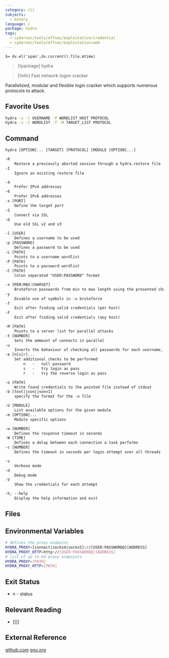 ```yaml
---
category: cli
subjects:
  - binary
language: c
package: hydra
tags:
  - cybersec/tools/offsec/exploitation/credential
  - cybersec/tools/offsec/exploitation/web
---
```


`$= dv.el('span',dv.current().file.mtime)`
> [!package] hydra

> [!info] Fast network logon cracker

Parallelized, modular and flexible login cracker which supports numerous protocols to attack.

## Favorite Uses
```sh
hydra -v -l USERNAME -P WORDLIST HOST PROTOCOL
hydra -v -C WORDLIST -f -M TARGET_LIST PROTOCOL 
```

## Command
```txt
hydra [OPTION]... [TARGET] [PROTOCOL] [MODULE [OPTION]...]

-R
	Restore a previously aborted session through a hydra.restore file
-I
	Ignore an existing restore file

-4
	Prefer IPv4 addresses
-6
	Prefer IPv6 addresses
-s [PORT]
	Define the target port
-S
	Connect via SSL
-O
	Use old SSL v2 and v3

-l [USER]
	Defines a username to be used
-p [PASSWORD]
	Defines a password to be used
-L [PATH]
	Points to a username wordlist
-P [PATH]
	Points to a password wordlist 
-C [PATH]
	Colon separated "USER:PASSWORD" format

-x [MIN:MAX:CHARSET]
	Bruteforce passwords from min to max length using the presented characters
-y
	Disable use of symbols in -x bruteforce
-f
	Exit after finding valid credentials (per host)
-F
	Exit after finding valid credentials (any host)

-M [PATH]
	Points to a server list for parallel attacks
-t [NUMBER]
	Sets the ammount of connects in parallel
-u
	Inverts the behaviour of checking all passwords for each username, checking all usernames for each password
-e [n|s|r]...
	Set additional checks to be performed
		n	-	null password
		s	-	try login as pass
		r	-	try the reverse login as pass

-o [PATH]
	Write found credentials to the pointed file instead of stdout
-b [text|json|jsonv1]
	specify the format for the -o file

-U [MODULE]
	List available options for the given module
-m [OPTION]...
	Module specific options

-w [NUMBER]
	Defines the response timeout in seconds
-W [TIME]
	Defines a delay between each connection a task performs
-c [NUMBER]
	Defines the timeout in seconds per login attempt over all threads

-v
	Verbose mode
-d
	Debug mode
-V
	Show the credentials for each attempt

-h, --help
	Display the help information and exit
```

## Files


## Environmental Variables
```bash
# defines the proxy endpoint
HYDRA_PROXY=[connect|socks4|socks5]://[USER:PASSWORD@][ADDRESS]
HYDRA_PROXY_HTTP=http://[USER:PASSWORD@][ADDRESS]
# list of up to 64 proxy endpoints
HYDRA_PROXY=[PATH]
HYDRA_PROXY_HTTP=[PATH]
```

## Exit Status
- n - status

## Relevant Reading
- [[]]

## External Reference
[github.com](https://github.com/vanhauser-thc/thc-hydra)
[](site)
[](man)
[gnu.org](GNU)
